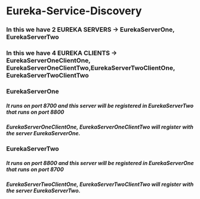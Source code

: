 # Eureka-Service-Discovery

### In this we have 2 EUREKA SERVERS -> EurekaServerOne, EurekaServerTwo
### In this we have 4 EUREKA CLIENTS -> EurekaServerOneClientOne, EurekaServerOneClientTwo,EurekaServerTwoClientOne, EurekaServerTwoClientTwo

### EurekaServerOne
##### It runs on port 8700 and this server will be registered in EurekaServerTwo that runs on port 8800
##### EurekaServerOneClientOne, EurekaServerOneClientTwo will register with the server EurekaServerOne.

### EurekaServerTwo
##### It runs on port 8800 and this server will be registered in EurekaServerOne that runs on port 8700
##### EurekaServerTwoClientOne, EurekaServerTwoClientTwo will register with the server EurekaServerTwo.
